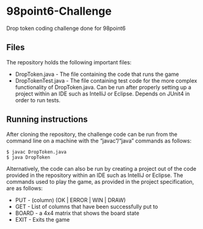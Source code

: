# 98point6-Challenge
Drop token coding challenge done for 98point6

<h2>Files</h2>
The repository holds the following important files:

<ul>
<li>DropToken.java - The file containing the code that runs the game</li>
<li>DropTokenTest.java - The file containing test code for the more complex functionality of DropToken.java. Can be run after properly setting up a project within an IDE such as IntelliJ or Eclipse. Depends on JUnit4 in order to run tests.</li>
</ul>

<h2>Running instructions</h2>
After cloning the repository, the challenge code can be run from the command line on a machine with the “javac”/“java” commands as follows:

```
$ javac DropToken.java
$ java DropToken
```

Alternatively, the code can also be run by creating a project out of the code provided in the repository within an IDE such as IntelliJ or Eclipse. The commands used to play the game, as provided in the project specification, are as follows:

<ul>
<li>PUT - (column) (OK | ERROR | WIN | DRAW)</li>
<li>GET - List of columns that have been successfully put to</li>
<li>BOARD - a 4x4 matrix that shows the board state</li>
<li>EXIT - Exits the game</li>
</ul>
